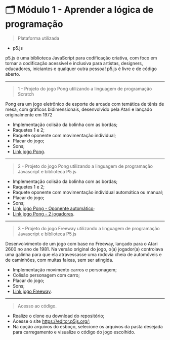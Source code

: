 # 🗂️ Módulo 1 - Aprender a lógica de programação

> Plataforma utilizada

- p5.js

p5.js é uma biblioteca JavaScript para codificação criativa, com foco em tornar a codificação acessível e inclusiva para artistas, designers, educadores, iniciantes e qualquer outra pessoa! p5.js é livre e de código aberto.

---
> 1 - Projeto do jogo Pong utilizando a linguagem de programação Scratch

Pong era um jogo eletrônico de esporte de arcade com temática de tênis de mesa, com gráficos bidimensionais, desenvolvido pela Atari e lançado originalmente em 1972

- Implementação colisão da bolinha com as bordas;
- Raquetes 1 e 2;
- Raquete oponente com movimentação individual;
- Placar do jogo;
- Sons;
- [Link jogo Pong](https://scratch.mit.edu/projects/808246687).
---

> 2 - Projeto do jogo Pong utilizando a linguagem de programação Javascript e biblioteca P5.js

- Implementação colisão da bolinha com as bordas;
- Raquetes 1 e 2;
- Raquete oponente com movimentação individual automática ou manual;
- Placar do jogo;
- Sons;
- [Link jogo Pong - Oponente automático](https://editor.p5js.org/alinelf86/full/cNACw5po3);
- [Link jogo Pong - 2 jogadores](https://editor.p5js.org/alinelf86/full/qugNUiT1K).
---

> 3 - Projeto do jogo Freeway utilizando a linguagem de programação Javascript e biblioteca P5.js

Desenvolvimento de um jogo com base no Freeway, lançado para o Atari 2600 no ano de 1981. Na versão original do jogo, o(a) jogador(a) controlava uma galinha para que ela atravessasse uma rodovia cheia de automóveis e de caminhões, com muitas faixas, sem ser atingida.

- Implementação movimento carros e personagem;
- Colisão personagem com carro;
- Placar do jogo;
- Sons;
- [Link jogo Freeway](https://editor.p5js.org/alinelf86/full/X9zRz9ewd).
---

> Acesso ao código. 

- Realize o clone ou download do repositório;
- Acesse o site https://editor.p5js.org/;
- Na opção arquivos do esboço, selecione os arquivos da pasta desejada para carregamento e visualize o código do jogo escolhido.

